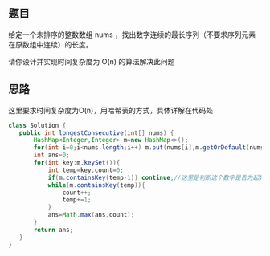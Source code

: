 ## 题目
给定一个未排序的整数数组 nums ，找出数字连续的最长序列（不要求序列元素在原数组中连续）的长度。

请你设计并实现时间复杂度为 O(n) 的算法解决此问题
## 思路
 这里要求时间复杂度为O(n)，用哈希表的方式，具体详解在代码处
 ```java
 class Solution {
    public int longestConsecutive(int[] nums) {
        HashMap<Integer,Integer> m=new HashMap<>();
        for(int i=0;i<nums.length;i++) m.put(nums[i],m.getOrDefault(nums[i],0)+1);
        int ans=0;
        for(int key:m.keySet()){
            int temp=key,count=0;
            if(m.containsKey(temp-1)) continue;//这里是判断这个数字是否为起始点，就是看他上一个数字是否存在，存在的话他不是起始点
            while(m.containsKey(temp)){
                count++;
                temp+=1;
            }
            ans=Math.max(ans,count);
        }
        return ans;
    }
}
 ```
